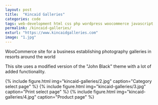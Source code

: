 ```yaml
---
layout: post
title:  "Kincaid Galleries"
categories: code
tags: web-development html css php wordpress woocommerce javascript
permalink: /kincaid-galleries/
exturl: "https://www.kincaidgalleries.com"
image: "1.jpg"
---
```


<p class="post--full__excerpt">
	WooCommerce site for a business establishing photography galleries in resorts around the world
</p>

This site uses a modified version of the "John Black" theme with a lot of added functionality.

<div class="gallery">
	{% include figure.html img="kincaid-galleries/2.jpg" caption="Category select page" %}
	{% include figure.html img="kincaid-galleries/3.jpg" caption="Print select page" %}
	{% include figure.html img="kincaid-galleries/4.jpg" caption="Product page" %}
</div>

